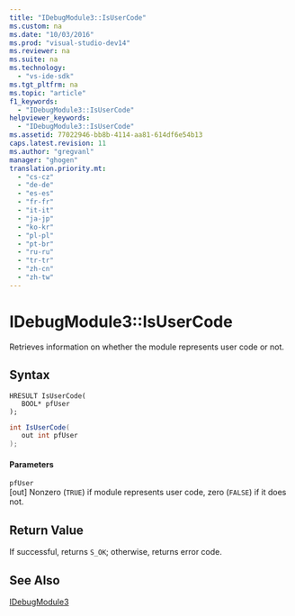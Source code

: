 ```yaml
---
title: "IDebugModule3::IsUserCode"
ms.custom: na
ms.date: "10/03/2016"
ms.prod: "visual-studio-dev14"
ms.reviewer: na
ms.suite: na
ms.technology: 
  - "vs-ide-sdk"
ms.tgt_pltfrm: na
ms.topic: "article"
f1_keywords: 
  - "IDebugModule3::IsUserCode"
helpviewer_keywords: 
  - "IDebugModule3::IsUserCode"
ms.assetid: 77022946-bb8b-4114-aa81-614df6e54b13
caps.latest.revision: 11
ms.author: "gregvanl"
manager: "ghogen"
translation.priority.mt: 
  - "cs-cz"
  - "de-de"
  - "es-es"
  - "fr-fr"
  - "it-it"
  - "ja-jp"
  - "ko-kr"
  - "pl-pl"
  - "pt-br"
  - "ru-ru"
  - "tr-tr"
  - "zh-cn"
  - "zh-tw"
---
```

# IDebugModule3::IsUserCode
Retrieves information on whether the module represents user code or not.  
  
## Syntax  
  
```cpp#  
HRESULT IsUserCode(  
   BOOL* pfUser  
);  
```  
  
```c#  
int IsUserCode(  
   out int pfUser  
);  
```  
  
#### Parameters  
 `pfUser`  
 [out] Nonzero (`TRUE`) if module represents user code, zero (`FALSE`) if it does not.  
  
## Return Value  
 If successful, returns `S_OK`; otherwise, returns error code.  
  
## See Also  
 [IDebugModule3](../extensibility/idebugmodule3.md)